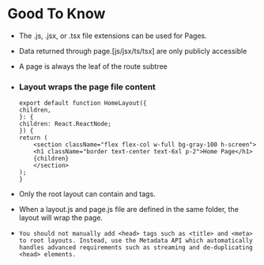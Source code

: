 # Good To Know
- The .js, .jsx, or .tsx file extensions can be used for Pages.
- Data returned through page.[js/jsx/ts/tsx] are only publicly accessible
- A page is always the leaf of the route subtree

-   ### Layout wraps the page file content
    ```
    export default function HomeLayout({
    children,
    }: {
    children: React.ReactNode;
    }) {
    return (
        <section className="flex flex-col w-full bg-gray-100 h-screen">
        <h1 className="border text-center text-6xl p-2">Home Page</h1>
        {children}
        </section>
    );
    }
    ```

- Only the root layout can contain <html> and <body> tags.
- When a layout.js and page.js file are defined in the same folder, the layout will wrap the page.
- 
    ```
    You should not manually add <head> tags such as <title> and <meta> to root layouts. Instead, use the Metadata API which automatically handles advanced requirements such as streaming and de-duplicating <head> elements.
    ```
